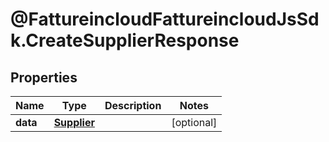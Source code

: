 # @FattureincloudFattureincloudJsSdk.CreateSupplierResponse

## Properties

Name | Type | Description | Notes
------------ | ------------- | ------------- | -------------
**data** | [**Supplier**](Supplier.md) |  | [optional] 


